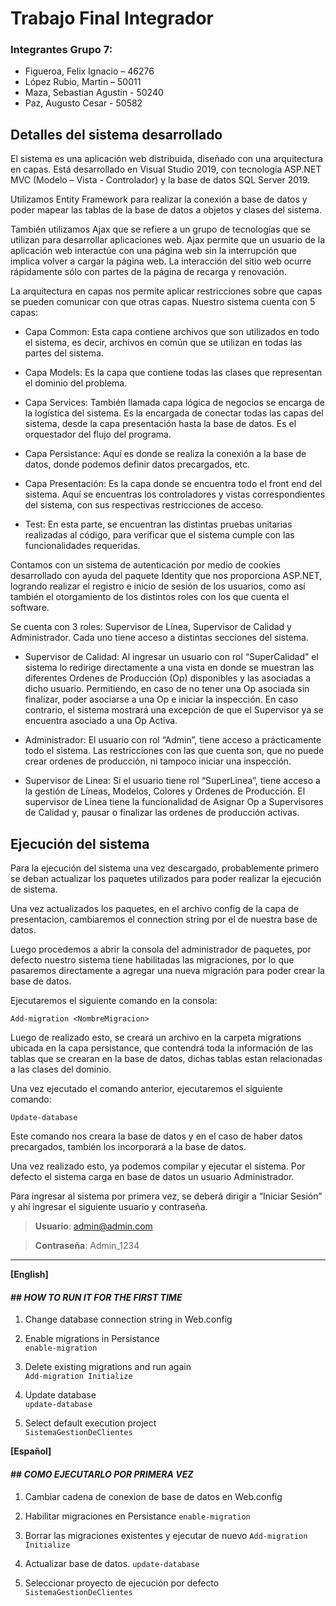 # Trabajo Final Integrador

### Integrantes Grupo 7:
- Figueroa, Felix Ignacio – 46276
-  López Rubio, Martin – 50011
-  Maza, Sebastian Agustin - 50240
-  Paz, Augusto Cesar - 50582

## Detalles del sistema desarrollado

El sistema es una aplicación web distribuida, diseñado con una arquitectura en capas. Está desarrollado en Visual Studio 2019, con tecnología ASP.NET MVC (Modelo – Vista - Controlador) y la base de datos SQL Server 2019. 

Utilizamos Entity Framework para realizar la conexión a base de datos y poder mapear las tablas de la base de datos a objetos y clases del sistema. 

También utilizamos Ajax que se refiere a un grupo de tecnologías que se utilizan para desarrollar aplicaciones web. Ajax permite que un usuario de la aplicación web interactúe con una página web sin la interrupción que implica volver a cargar la página web. La interacción del sitio web ocurre rápidamente sólo con partes de la página de recarga y renovación. 

La arquitectura en capas nos permite aplicar restricciones sobre que capas se pueden comunicar con que otras capas. Nuestro sistema cuenta con 5 capas: 

- Capa Common: Esta capa contiene archivos que son utilizados en todo el sistema, es decir, archivos en común que se utilizan en todas las partes del sistema. 

- Capa Models: Es la capa que contiene todas las clases que representan el dominio del problema. 

- Capa Services: También llamada capa lógica de negocios se encarga de la logística del sistema. Es la encargada de conectar todas las capas del sistema, desde la capa presentación hasta la base de datos. Es el orquestador del flujo del programa.


- Capa Persistance: Aquí es donde se realiza la conexión a la base de datos, donde podemos definir datos precargados, etc. 

- Capa Presentación: Es la capa donde se encuentra todo el front end del sistema. Aquí se encuentras los controladores y vistas correspondientes del sistema, con sus respectivas restricciones de acceso. 

- Test: En esta parte, se encuentran las distintas pruebas unitarias realizadas al código, para verificar que el sistema cumple con las funcionalidades requeridas. 

Contamos con un sistema de autenticación por medio de cookies desarrollado con ayuda del paquete Identity que nos proporciona ASP.NET, logrando realizar el registro e inicio de sesión de los usuarios, como así también el otorgamiento de los distintos roles con los que cuenta el software. 

Se cuenta con 3 roles: Supervisor de Línea, Supervisor de Calidad y Administrador. Cada uno tiene acceso a distintas secciones del sistema.  

- Supervisor de Calidad: Al ingresar un usuario con rol “SuperCalidad” el sistema lo redirige directamente a una vista en donde se muestran las diferentes Ordenes de Producción (Op) disponibles y las asociadas a dicho usuario. Permitiendo, en caso de no tener una Op asociada sin finalizar, poder asociarse a una Op e iniciar la inspección. En caso contrario, el sistema mostrará una excepción de que el Supervisor ya se encuentra asociado a una Op Activa. 

- Administrador: El usuario con rol “Admin”, tiene acceso a prácticamente todo el sistema. Las restricciones con las que cuenta son, que no puede crear ordenes de producción, ni tampoco iniciar una inspección. 

- Supervisor de Linea: Si el usuario tiene rol “SuperLinea”, tiene acceso a la gestión de Líneas, Modelos, Colores y Ordenes de Producción. El supervisor de Linea tiene la funcionalidad de Asignar Op a Supervisores de Calidad y, pausar o finalizar las ordenes de producción activas. 

 

## Ejecución del sistema 

Para la ejecución del sistema una vez descargado, probablemente primero se deban actualizar los paquetes utilizados para poder realizar la ejecución de sistema. 

Una vez actualizados los paquetes, en el archivo config de la capa de presentacion, cambiaremos el connection string por el de nuestra base de datos. 

Luego procedemos a abrir la consola del administrador de paquetes, por defecto nuestro sistema tiene habilitadas las migraciones, por lo que pasaremos directamente a agregar una nueva migración para poder crear la base de datos. 

Ejecutaremos el siguiente comando en la consola: 

`Add-migration <NombreMigracion> `

Luego de realizado esto, se creará un archivo en la carpeta migrations ubicada en la capa persistance, que contendrá toda la información de las tablas que se crearan en la base de datos, dichas tablas estan relacionadas a las clases del dominio. 

Una vez ejecutado el comando anterior, ejecutaremos el siguiente comando: 

`Update-database` 

Este comando nos creara la base de datos y en el caso de haber datos precargados, también los incorporará a la base de datos. 

Una vez realizado esto, ya podemos compilar y ejecutar el sistema. Por defecto el sistema carga en base de datos un usuario Administrador. 

Para ingresar al sistema por primera vez, se deberá dirigir a “Iniciar Sesión” y ahí ingresar el siguiente usuario y contraseña. 

> **Usuario**: admin@admin.com 

> **Contraseña**: Admin_1234 


------------

**[English]**
#### ## *HOW TO RUN IT FOR THE FIRST TIME*

1. Change database connection string in Web.config

2.  Enable migrations in Persistance  
`enable-migration`

3. Delete existing migrations and run again  
`Add-migration Initialize`

4.  Update database   
`update-database`

5. Select default execution project  
`SistemaGestionDeClientes` 



**[Español]**
#### ## *COMO EJECUTARLO POR PRIMERA VEZ*

1. Cambiar cadena de conexion de base de datos en Web.config

2.  Habilitar migraciones en Persistance 
`enable-migration`

3. Borrar las migraciones existentes y ejecutar de nuevo
`Add-migration Initialize`

4.  Actualizar base de datos. 
`update-database`

5. Seleccionar proyecto de ejecución por defecto 
`SistemaGestionDeClientes` 

